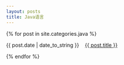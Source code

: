 ```yaml
---
layout: posts
title: Java语言
---
```


{% for post in site.categories.java %}
<p>{{ post.date | date_to_string }}&nbsp;&nbsp;&nbsp;&nbsp;<a href="{{ post.url }}">{{ post.title }}</a><p>
{% endfor %}